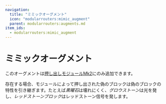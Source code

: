 ```yaml
---
navigation:
  title: "ミミックオーグメント"
  icon: "modularrouters:mimic_augment"
  parent: modularrouters:augments.md
item_ids:
  - modularrouters:mimic_augment
---
```


# ミミックオーグメント

このオーグメントは[押し出しモジュールMk2](../extruder_2.md)にのみ追加できます。

存在する場合、モジュールによって押し出された偽のブロックは偽のブロックの特性を引き継ぎます。たとえば*黒曜石*は壊れにくく、*グロウストーン*は光を発し、*レッドストーンブロック*はレッドストーン信号を発します。



<Recipe id="modularrouters:mimic_augment" />

